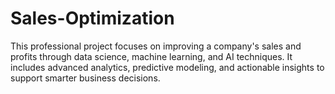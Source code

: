 # Sales-Optimization
This professional project focuses on improving a company's sales and profits through data science, machine learning, and AI techniques. It includes advanced analytics, predictive modeling, and actionable insights to support smarter business decisions.
